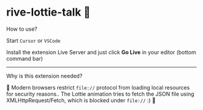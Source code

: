 # rive-lottie-talk 🎃

How to use?

Start `Cursor` or `VSCode`

Install the extension Live Server and just click **Go Live** in your editor (bottom command bar)

---------------------------------------

Why is this extension needed? 

🌼 Modern browsers restrict `file://` protocol from loading local resources for security reasons..
The Lottie animation tries to fetch the JSON file using XMLHttpRequest/Fetch, which is blocked under `file://` :) 🌼
